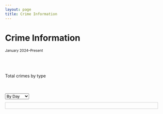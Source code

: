 ```yaml
---
layout: page
title: Crime Information
---
```


# Crime Information
<small>January 2024–Present</small>

<div style="max-width: 600px; margin: auto; padding-bottom: 40px;">
  <canvas id="donutChart" width="500" height="500"></canvas>
</div>

<script src="https://cdn.jsdelivr.net/npm/chart.js"></script>
<script src="https://cdn.jsdelivr.net/npm/chartjs-plugin-datalabels@2"></script>

<script>
  const ctx = document.getElementById('donutChart').getContext('2d');

  new Chart(ctx, {
    type: 'doughnut',
    data: {
      labels: [
        'Property Larceny/Theft',
        'Robbery',
        'Aggravated Assault',
        'Auto Theft',
        'Rape',
        'Homicide'
      ],
      datasets: [{
        data: [612, 415, 340, 253, 29, 1],
        backgroundColor: [
          '#6a0dad',
          '#ff6384',
          '#36a2eb',
          '#4bc0c0',
          '#ff9f40',
          '#e74c3c'
        ],
        borderColor: '#ffffff',
        borderWidth: 2
      }]
    },
    options: {
  layout: {
    padding: {
      top: 30,
      bottom: 80  // increased from 50 to 80 for more space below chart
    }
  },
  plugins: {
    legend: {
      position: 'bottom',
      align: 'center',
      labels: {
        boxWidth: 18,
        padding: 50,  // increased padding between legend items and chart
        font: {
          size: 13
        }
      }
    },
    datalabels: {
      formatter: (value) => value,
      color: '#000',
      anchor: 'end',
      align: 'end',
      offset: 10,
      font: {
        weight: 'bold',
        size: 14
      }
    }
  },
  cutout: '55%'
},
    plugins: [ChartDataLabels]
  });
</script>


Total crimes by type

<div style="max-width: 650px; margin: 50px auto;">
  <select id="timeScale">
    <option value="daily">By Day</option>
    <option value="monthly">By Month</option>
    <option value="yearly">By Year</option>
  </select>
  
  <!-- Scrollable container -->
  <div style="overflow-x: auto; border: 1px solid #ccc; padding: 10px; margin-top: 10px;">
    <!-- Canvas width larger than container to enable scroll -->
    <canvas id="typeBarChart" height="400" style="min-width: 1000px;"></canvas>
  </div>
</div>

<script src="https://cdn.jsdelivr.net/npm/chart.js"></script>
<script src="https://cdn.jsdelivr.net/npm/chartjs-plugin-datalabels@2"></script>

<script>
  const crimeData = {
    daily: {
      labels: ['2024-05-01', '2024-05-02', '2024-05-03'],
      datasets: {
        'Auto Theft': [12, 15, 9],
        'Robbery': [7, 8, 6],
        'Assault': [5, 10, 4],
        'Burglary': [3, 5, 2],
        'Larceny': [6, 4, 7]
      }
    },
    monthly: {
      labels: ['2024-01', '2024-02', '2024-03', '2024-04', '2024-05', '2024-06', '2024-07', '2024-08', '2024-09', '2024-10'],
      datasets: {
        'Auto Theft': [120, 130, 110, 125, 140, 135, 150, 145, 160, 155],
        'Robbery': [80, 75, 90, 85, 78, 88, 92, 85, 89, 90],
        'Assault': [65, 70, 60, 75, 68, 72, 80, 75, 78, 79],
        'Burglary': [40, 45, 38, 50, 43, 48, 52, 47, 55, 53],
        'Larceny': [55, 50, 48, 60, 58, 54, 65, 63, 66, 68]
      }
    },
    yearly: {
      labels: ['2020', '2021', '2022', '2023', '2024'],
      datasets: {
        'Auto Theft': [1500, 1600, 1700, 1800, 1900],
        'Robbery': [900, 850, 875, 920, 940],
        'Assault': [700, 750, 780, 800, 820],
        'Burglary': [400, 450, 420, 460, 480],
        'Larceny': [600, 650, 675, 700, 720]
      }
    }
  };

  const crimeColors = {
    'Auto Theft': '#6a0dad',
    'Robbery': '#ff6384',
    'Assault': '#36a2eb',
    'Burglary': '#4bc0c0',
    'Larceny': '#ff9f40'
  };

  const ctx3 = document.getElementById('typeBarChart').getContext('2d');

  function buildDatasets(timeKey) {
    return Object.entries(crimeData[timeKey].datasets).map(([crimeType, data]) => ({
      label: crimeType,
      data: data,
      backgroundColor: crimeColors[crimeType],
      borderRadius: 6,
      barThickness: 24
    }));
  }

  const chartConfig = {
    type: 'bar',
    data: {
      labels: crimeData.daily.labels,
      datasets: buildDatasets('daily')
    },
    options: {
      indexAxis: 'x',  // vertical bars (time on x-axis)
      scales: {
        x: {
          beginAtZero: true,
          title: { display: true, text: 'Date / Month / Year' },
          ticks: {
            maxRotation: 45,
            minRotation: 45
          }
        },
        y: {
          beginAtZero: true,
          title: { display: true, text: 'Crime Count' }
        }
      },
      plugins: {
        legend: { display: true },
        datalabels: {
          anchor: 'end',
          align: 'top',
          color: '#000',
          font: { weight: 'bold', size: 12 },
          formatter: (value) => value
        }
      }
    },
    plugins: [ChartDataLabels]
  };

  const chart3 = new Chart(ctx3, chartConfig);

  document.getElementById('timeScale').addEventListener('change', e => {
    const scale = e.target.value;
    chart3.data.labels = crimeData[scale].labels;
    chart3.data.datasets = buildDatasets(scale);

    // Adjust canvas width dynamically based on number of labels (optional)
    const canvas = document.getElementById('typeBarChart');
    const minWidth = Math.max(1000, crimeData[scale].labels.length * 80); // 80px per label approx
    canvas.style.minWidth = minWidth + 'px';

    chart3.update();
  });
</script>














































